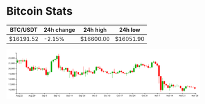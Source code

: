 # Bitcoin Stats

BTC/USDT|24h change|24h high|24h low|
|---|---|---|---|
|$16191.52|-2.15%|$16600.00|$16051.90|

<img src="./chart.svg">
